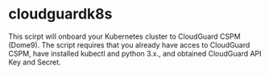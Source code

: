 # cloudguardk8s

This scirpt will onboard your Kubernetes cluster to CloudGuard CSPM (Dome9). The script requires that you already have acces to CloudGuard CSPM, have installed kubectl and python 3.x., and obtained CloudGuard API Key and Secret.
